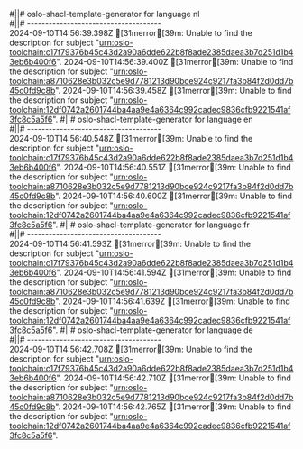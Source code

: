 #||# oslo-shacl-template-generator for language nl  
#||# -------------------------------------  
2024-09-10T14:56:39.398Z [31merror[39m: Unable to find the description for subject "[urn:oslo-toolchain:c17f79376b45c43d2a90a6dde622b8f8ade2385daea3b7d251d1b43eb6b400f6](all-cultuurenjeugdinfrastructuur-ap.jsonld#L2964)".
2024-09-10T14:56:39.400Z [31merror[39m: Unable to find the description for subject "[urn:oslo-toolchain:a8710628e3b032c5e9d7781213d90bce924c9217fa3b84f2d0dd7b45c0fd9c8b](all-cultuurenjeugdinfrastructuur-ap.jsonld#L2995)".
2024-09-10T14:56:39.458Z [31merror[39m: Unable to find the description for subject "[urn:oslo-toolchain:12df0742a2601744ba4aa9e4a6364c992cadec9836cfb9221541af3fc8c5a5f6](all-cultuurenjeugdinfrastructuur-ap.jsonld#L8260)".
#||# oslo-shacl-template-generator for language en  
#||# -------------------------------------  
2024-09-10T14:56:40.548Z [31merror[39m: Unable to find the description for subject "[urn:oslo-toolchain:c17f79376b45c43d2a90a6dde622b8f8ade2385daea3b7d251d1b43eb6b400f6](all-cultuurenjeugdinfrastructuur-ap.jsonld#L2964)".
2024-09-10T14:56:40.551Z [31merror[39m: Unable to find the description for subject "[urn:oslo-toolchain:a8710628e3b032c5e9d7781213d90bce924c9217fa3b84f2d0dd7b45c0fd9c8b](all-cultuurenjeugdinfrastructuur-ap.jsonld#L2995)".
2024-09-10T14:56:40.600Z [31merror[39m: Unable to find the description for subject "[urn:oslo-toolchain:12df0742a2601744ba4aa9e4a6364c992cadec9836cfb9221541af3fc8c5a5f6](all-cultuurenjeugdinfrastructuur-ap.jsonld#L8260)".
#||# oslo-shacl-template-generator for language fr  
#||# -------------------------------------  
2024-09-10T14:56:41.593Z [31merror[39m: Unable to find the description for subject "[urn:oslo-toolchain:c17f79376b45c43d2a90a6dde622b8f8ade2385daea3b7d251d1b43eb6b400f6](all-cultuurenjeugdinfrastructuur-ap.jsonld#L2964)".
2024-09-10T14:56:41.594Z [31merror[39m: Unable to find the description for subject "[urn:oslo-toolchain:a8710628e3b032c5e9d7781213d90bce924c9217fa3b84f2d0dd7b45c0fd9c8b](all-cultuurenjeugdinfrastructuur-ap.jsonld#L2995)".
2024-09-10T14:56:41.639Z [31merror[39m: Unable to find the description for subject "[urn:oslo-toolchain:12df0742a2601744ba4aa9e4a6364c992cadec9836cfb9221541af3fc8c5a5f6](all-cultuurenjeugdinfrastructuur-ap.jsonld#L8260)".
#||# oslo-shacl-template-generator for language de  
#||# -------------------------------------  
2024-09-10T14:56:42.708Z [31merror[39m: Unable to find the description for subject "[urn:oslo-toolchain:c17f79376b45c43d2a90a6dde622b8f8ade2385daea3b7d251d1b43eb6b400f6](all-cultuurenjeugdinfrastructuur-ap.jsonld#L2964)".
2024-09-10T14:56:42.710Z [31merror[39m: Unable to find the description for subject "[urn:oslo-toolchain:a8710628e3b032c5e9d7781213d90bce924c9217fa3b84f2d0dd7b45c0fd9c8b](all-cultuurenjeugdinfrastructuur-ap.jsonld#L2995)".
2024-09-10T14:56:42.765Z [31merror[39m: Unable to find the description for subject "[urn:oslo-toolchain:12df0742a2601744ba4aa9e4a6364c992cadec9836cfb9221541af3fc8c5a5f6](all-cultuurenjeugdinfrastructuur-ap.jsonld#L8260)".
